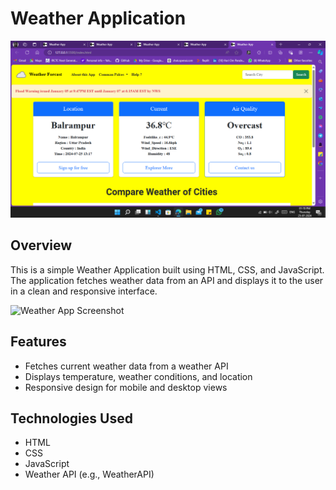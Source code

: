 # Weather Application

![Weather App Banner](/img.png)

## Overview

This is a simple Weather Application built using HTML, CSS, and JavaScript. The application fetches weather data from an API and displays it to the user in a clean and responsive interface.

![Weather App Screenshot]()

## Features

- Fetches current weather data from a weather API
- Displays temperature, weather conditions, and location
- Responsive design for mobile and desktop views

## Technologies Used

- HTML
- CSS
- JavaScript
- Weather API (e.g., WeatherAPI)
